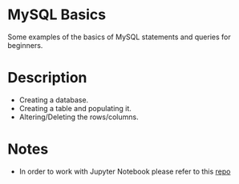 # MySQL Basics
Some examples of the basics of MySQL statements and queries for beginners.

# Description

- Creating a database.
- Creating a table and populating it.
- Altering/Deleting the rows/columns.



# Notes

- In order to work with Jupyter Notebook please refer to this [repo](https://github.com/oserttas-math/ipython-sql)

